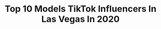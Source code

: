 ---
title: Top 10 Models TikTok Influencers In Las Vegas In 2020
description: >-
  Find top models TikTok influencers in Las Vegas in 2020. Most popular hashtags: #fyp #lasvegas #model #photoshoot.
platform: TikTok
hits: 26
text_top: Discover the most popular TikTok profiles on inBeat.
text_bottom: Our search engine aggregates 26 TikTok influencers like this in Las Vegas, United States for you to connect with.
profiles:
  - username: "danieldelucaxxx"
    fullname: >-
      danieldelucaxxx
    bio: >-
      21 Las Vegas
    location: "United States"
    followers: 39900
    engagement: 901
    commentsToLikes: 0.038395
    id: ckb0yry4vnkv20j237394rqrm
    verified: false
    hashtags: "#gaysoftiktok, #gayboys, #gaytiktok, #dance"
  - username: "summer.marshall"
    fullname: >-
      summer marshall
    bio: >-
      🤍 Wilhelmina LA insta: @summermarshall
    location: "United States"
    followers: 138700
    engagement: 1081
    commentsToLikes: 0.010673
    id: ckacfmu3erjv90i78xpm4zjqh
    verified: false
    hashtags: "#ad, #sandiego, #foryou, #fyp"
  - username: "yayygaby"
    fullname: >-
      gaby kosinski  ♡
    bio: >-
      isn’t it amazing how everyday can be an adventure ✩
    location: "United States"
    followers: 84600
    engagement: 2027
    commentsToLikes: 0.007968
    id: ckacwe5h4s5tc0i788v4ayily
    verified: false
    hashtags: "#dance, #trend, #kakakaka, #foryourpage"
  - username: "denisarosinska"
    fullname: >-
      Denisa Nachtigall
    bio: >-
      IG & YouTube @denisanachtigall I will shere my favorite workouts
    location: "United States"
    followers: 72300
    engagement: 393
    commentsToLikes: 0.017312
    id: ck8vuqyefjorj0j7840izmzju
    verified: false
    hashtags: "#foryoupage, #party, #style, #lamodel"
  - username: "_toshiad"
    fullname: >-
      TOSH
    bio: >-
      Creative Photographer & Designer Hmu on IG 🌻
    location: "United States"
    followers: 12600
    engagement: 1787
    commentsToLikes: 0.021614
    id: ckai28ufgetyv0i78ajo0mcl4
    verified: false
    hashtags: "#fyp, #photographer, #view, #fashion"
  - username: "clearoutink"
    fullname: >-
      Clear Out Ink
    bio: >-
      Laser Tattoo Removal Las Vegas NV. 🇺🇸Combat Vet.⚓️ BOOK NOW! 702-366-5247
    location: "United States"
    followers: 73400
    engagement: 919
    commentsToLikes: 0.032598
    id: ck8hmxv0bo93b0j784kid6wdw
    verified: false
    hashtags: "#tattooremoval, #tattoo, #fyp, #work"
  - username: "vegasphotographr"
    fullname: >-
      AngelAlonzoPhoto
    bio: >-
      IG: @AnglAlonzo Photographer Creative Las Vegas Local
    location: "United States"
    followers: 9407
    engagement: 592
    commentsToLikes: 0.015550
    id: ck95xw3cv7lbt0j784dfbd7zk
    verified: false
    hashtags: "#lasvegaslife, #lasvegas, #vegas, #fyp"
  - username: "sunainabhagisb"
    fullname: >-
      Sunaina Bhagi
    bio: >-
      Actor Model Fitness freak New York📍Mumbai📍Delhi📍 Instagram- sunainabhagi
    location: "United States"
    followers: 63300
    engagement: 535
    commentsToLikes: 0.046706
    id: ckbwjfosa3jji0j23kdgxx6ip
    verified: false
    hashtags: "#inthewild, #usa, #creator, #newyork"
  - username: "quereafeather"
    fullname: >-
      Queanna Réa Feather
    bio: >-
      Actor 🎭 Plus Model 💃🏾 “Talk less, Smile More!” Southern California
    location: "United States"
    followers: 45200
    engagement: 1728
    commentsToLikes: 0.207523
    id: cka8e72ngw3yw0i78qv11v2zr
    verified: false
    hashtags: "#duet, #welldone, #justcallmeq, #ohno"
  - username: "kaliannakali"
    fullname: >-
      kaliannakali
    bio: >-
      Houston📍Model Posing🌈 Follow me on Instagram 📷 Shop My Boutique⬇️
    location: "United States"
    followers: 72600
    engagement: 748
    commentsToLikes: 0.015997
    id: cka0qzt2zetvg0i78qyrb9fiz
    verified: false
    hashtags: "#lasvegasmodel, #poseideas, #photoshootideas, #posingvideos"
---